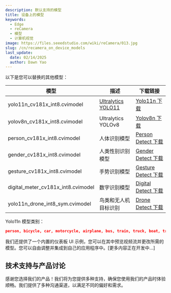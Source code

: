 ```yaml
---
description: 默认支持的模型
title: 设备上的模型
keywords:
  - Edge
  - reCamera
  - 模型
  - 计算机视觉
image: https://files.seeedstudio.com/wiki/reCamera/013.jpg
slug: /cn/recamera_on_device_models
last_update:
  date: 02/14/2025
  author: Dawn Yao
---
```


以下是您可以替换的其他模型：


| 模型                              | 描述                                                        | 下载链接                                                     |
| ---------------------------------- | ----------------------------------------------------------- | ------------------------------------------------------------ |
| yolo11n_cv181x_int8.cvimodel       | [Ultralytics](https://www.ultralytics.com/) [YOLO11](https://github.com/ultralytics/ultralytics) | [Yolo11n 下载](https://files.seeedstudio.com/wiki/reCamera/models/yolo11n_cv181x_int8.cvimodel) |
| yolov8n_cv181x_int8.cvimodel       | Ultralytics YOLOv8                                          | [Yolov8n 下载](https://files.seeedstudio.com/wiki/reCamera/models/yolov8n_cv181x_int8.cvimodel) |
| person_cv181x_int8.cvimodel        | 人体识别模型                                                | [Person Detect 下载](https://files.seeedstudio.com/wiki/reCamera/models/person_cv181x_int8.cvimodel) |
| gender_cv181x_int8.cvimodel        | 人类性别识别模型                                            | [Gender Detect 下载](https://files.seeedstudio.com/wiki/reCamera/models/gender_cv181x_int8.cvimodel) |
| gesture_cv181x_int8.cvimodel       | 手势识别模型                                                | [Gesture Detect 下载](https://files.seeedstudio.com/wiki/reCamera/models/gesture_cv181x_int8.cvimodel) |
| digital_meter_cv181x_int8.cvimodel | 数字识别模型                                                | [Digital Detect 下载](https://files.seeedstudio.com/wiki/reCamera/models/digital_meter_cv181x_int8.cvimodel) |
| yolo11n_drone_int8_sym.cvimodel    | 鸟类和无人机目标识别                                         | [Drone Detect 下载](https://files.seeedstudio.com/wiki/reCamera/models/yolo11n_drone_int8_sym.cvimodel) |


Yolo11n 模型类别：

```json
person, bicycle, car, motorcycle, airplane, bus, train, truck, boat, traffic light, fire hydrant, stop sign, parking meter, bench, bird, cat, dog, horse, sheep, cow, elephant, bear, zebra, giraffe, backpack, umbrella, handbag, tie, suitcase, frisbee, skis, snowboard, sports ball, kite, baseball bat, baseball glove, skateboard, surfboard, tennis racket, bottle, wine glass, cup, fork, knife, spoon, bowl, banana, apple, sandwich, orange, broccoli, carrot, hot dog, pizza, donut, cake, chair, couch, potted plant, bed, dining table, toilet, tv, laptop, mouse, remote, keyboard, cell phone, microwave, oven, toaster, sink, refrigerator, book, clock, vase, scissors, teddy bear, hair drier, toothbrush
```

我们还提供了一个内置的仪表板 UI 示例，您可以在其中预览视频流并更改所需的模型。您可以自由调整并集成到自己的应用程序中。[更多内容正在开发中...]


## 技术支持与产品讨论

感谢您选择我们的产品！我们将为您提供多种支持，确保您使用我们的产品时体验顺畅。我们提供了多种沟通渠道，以满足不同的偏好和需求。

<div class="button_tech_support_container">
<a href="https://forum.seeedstudio.com/" class="button_forum"></a> 
<a href="https://www.seeedstudio.com/contacts" class="button_email"></a>
</div>

<div class="button_tech_support_container">
<a href="https://discord.gg/eWkprNDMU7" class="button_discord"></a> 
<a href="https://github.com/Seeed-Studio/wiki-documents/discussions/69" class="button_discussion"></a>
</div>